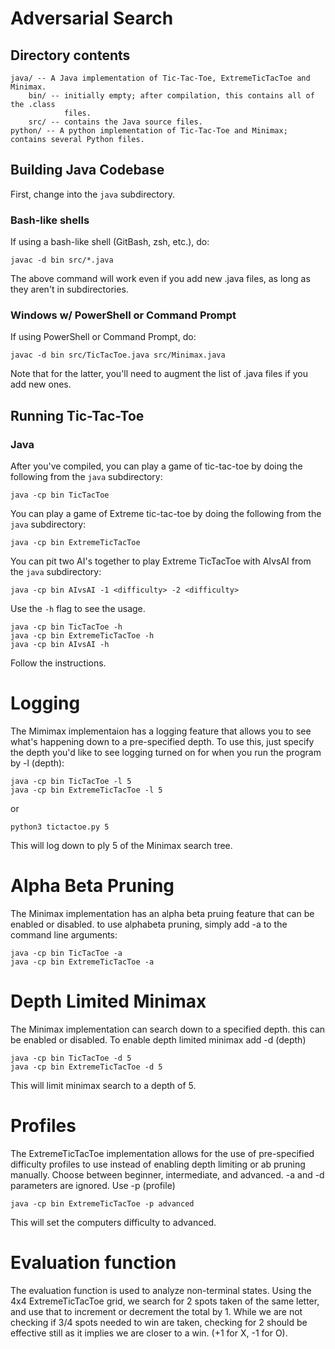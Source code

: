 # Adversarial Search

## Directory contents

    java/ -- A Java implementation of Tic-Tac-Toe, ExtremeTicTacToe and Minimax.
        bin/ -- initially empty; after compilation, this contains all of the .class
                files.
        src/ -- contains the Java source files.
    python/ -- A python implementation of Tic-Tac-Toe and Minimax; contains several Python files.

## Building Java Codebase

First, change into the `java` subdirectory.

### Bash-like shells
If using a bash-like shell (GitBash, zsh, etc.), do:

    javac -d bin src/*.java

The above command will work even if you add new .java files, as long as they
aren't in subdirectories.

### Windows w/ PowerShell or Command Prompt
If using PowerShell or Command Prompt, do:

    javac -d bin src/TicTacToe.java src/Minimax.java

Note that for the latter, you'll need to augment the list of .java files if you
add new ones.

## Running Tic-Tac-Toe


### Java
After you've compiled, you can play a game of tic-tac-toe by doing the following
from the `java` subdirectory:

    java -cp bin TicTacToe

You can play a game of Extreme tic-tac-toe by doing the following
from the `java` subdirectory:

    java -cp bin ExtremeTicTacToe

You can pit two AI's together to play Extreme TicTacToe with AIvsAI
from the `java` subdirectory:

    java -cp bin AIvsAI -1 <difficulty> -2 <difficulty>

Use the `-h` flag to see the usage.

    java -cp bin TicTacToe -h
    java -cp bin ExtremeTicTacToe -h
    java -cp bin AIvsAI -h

Follow the instructions.


# Logging
The Mimimax implementaion has a logging feature that allows you to see what's
happening down to a pre-specified depth. To use this, just specify the depth
you'd like to see logging turned on for when you run the program by -l (depth):

    java -cp bin TicTacToe -l 5
    java -cp bin ExtremeTicTacToe -l 5

or

    python3 tictactoe.py 5

This will log down to ply 5 of the Minimax search tree.

# Alpha Beta Pruning

The Minimax implementation has an alpha beta pruing feature that can be enabled 
or disabled. to use alphabeta pruning, simply add -a to the command line arguments:

    java -cp bin TicTacToe -a
    java -cp bin ExtremeTicTacToe -a

# Depth Limited Minimax
The Minimax implementation can search down to a specified depth. this can be
enabled or disabled. To enable depth limited minimax add -d (depth)

    java -cp bin TicTacToe -d 5
    java -cp bin ExtremeTicTacToe -d 5

This will limit minimax search to a depth of 5.

# Profiles
The ExtremeTicTacToe implementation allows for the use of pre-specified difficulty profiles
to use instead of enabling depth limiting or ab pruning manually. Choose between 
beginner, intermediate, and advanced. -a and -d parameters are ignored. Use -p (profile)

    java -cp bin ExtremeTicTacToe -p advanced

This will set the computers difficulty to advanced.

# Evaluation function

The evaluation function is used to analyze non-terminal states. Using the 4x4
ExtremeTicTacToe grid, we search for 2 spots taken of the same letter, and use 
that to increment or decrement the total by 1. While we are not checking if 3/4 
spots needed to win are taken, checking for 2 should be effective still as it 
implies we are closer to a win. (+1 for X, -1 for O).

